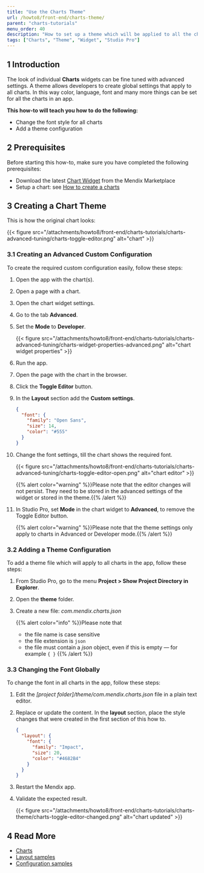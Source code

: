 ```yaml
---
title: "Use the Charts Theme"
url: /howto8/front-end/charts-theme/
parent: "charts-tutorials"
menu_order: 40
description: "How to set up a theme which will be applied to all the charts created with charts widgets in an app"
tags: ["Charts", "Theme", "Widget", "Studio Pro"]
---
```


## 1 Introduction

The look of individual **Charts** widgets can be fine tuned with advanced settings. A theme allows developers to create global settings that apply to all charts. In this way color, language, font and many more things can be set for all the charts in an app.

**This how-to will teach you how to do the following:**

* Change the font style for all charts
* Add a theme configuration

## 2 Prerequisites

Before starting this how-to, make sure you have completed the following prerequisites:

* Download the latest [Chart Widget](/appstore/widgets/charts/) from the Mendix Marketplace
* Setup a chart: see [How to create a charts](/howto8/front-end/charts-basic-create/)

## 3 Creating a Chart Theme

This is how the original chart looks:

{{< figure src="/attachments/howto8/front-end/charts-tutorials/charts-advanced-tuning/charts-toggle-editor.png" alt="chart" >}}

### 3.1 Creating an Advanced Custom Configuration

To create the required custom configuration easily, follow these steps:

1. Open the app with the chart(s).

1. Open a page with a chart.

1. Open the chart widget settings.

1. Go to the tab **Advanced**.

1. Set the **Mode** to **Developer**.

    {{< figure src="/attachments/howto8/front-end/charts-tutorials/charts-advanced-tuning/charts-widget-properties-advanced.png" alt="chart widget properties" >}}

1. Run the app.

1. Open the page with the chart in the browser.

1. Click the **Toggle Editor** button.

1. In the **Layout** section add the **Custom settings**.

    ```json
    {
      "font": {
        "family": "Open Sans",
        "size": 14,
        "color": "#555"
      }
    }
    ```

1. Change the font settings, till the chart shows the required font.

    {{< figure src="/attachments/howto8/front-end/charts-tutorials/charts-advanced-tuning/charts-toggle-editor-open.png" alt="chart editor" >}}

    {{% alert color="warning" %}}Please note that the editor changes will not persist. They need to be stored in the advanced settings of the widget or stored in the theme.{{% /alert %}}

12. In Studio Pro, set **Mode** in the chart widget to **Advanced**, to remove the Toggle Editor button.

    {{% alert color="warning" %}}Please note that the theme settings only apply to charts in Advanced or Developer mode.{{% /alert %}}

### 3.2 Adding a Theme Configuration

To add a theme file which will apply to all charts in the app, follow these steps:

1. From Studio Pro, go to the menu **Project > Show Project Directory in Explorer**.

1. Open the **theme** folder.

1. Create a new file: *com.mendix.charts.json*

    {{% alert color="info" %}}Please note that<br/>
    * the file name is case sensitive<br/>
    * the file extension is `json`<br/>
    * the file must contain a *json* object, even if this is empty — for example `{ }`
    {{% /alert %}}

### 3.3 Changing the Font Globally

To change the font in all charts in the app, follow these steps:

1. Edit the *[project folder]/theme/com.mendix.charts.json* file in a plain text editor.

1. Replace or update the content. In the **layout** section, place the style changes that were created in the first section of this how to.

    ```json
    {
      "layout": {
        "font": {
          "family": "Impact",
          "size": 20,
          "color": "#4682B4"
        }
      }
    }
    ```

1. Restart the Mendix app.

1. Validate the expected result.

    {{< figure src="/attachments/howto8/front-end/charts-tutorials/charts-theme/charts-toggle-editor-changed.png" alt="chart updated" >}}

## 4 Read More

* [Charts](/refguide8/chart-widgets/)
* [Layout samples](/refguide8/charts-advanced-cheat-sheet/#layout-all)
* [Configuration samples](/refguide8/charts-advanced-cheat-sheet/#config-options)
